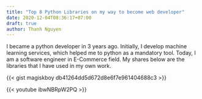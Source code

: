 ```yaml
---
title: "Top 8 Python Libraries on my way to become web developer"
date: 2020-12-04T08:36:17+07:00
draft: true
author: Thanh Nguyen
---
```


I became a python developer in 3 years ago. Initially, I develop machine learning services, which helped me to python as a mandatory tool. Today, I am a software engineer in E-Commerce field. My shares below are the libraries that I have used in my own work.

{{< gist magiskboy db41264dd5d672d8e6f7e961404688c3 >}}

{{< youtube ibwNBRpW2PQ >}}
